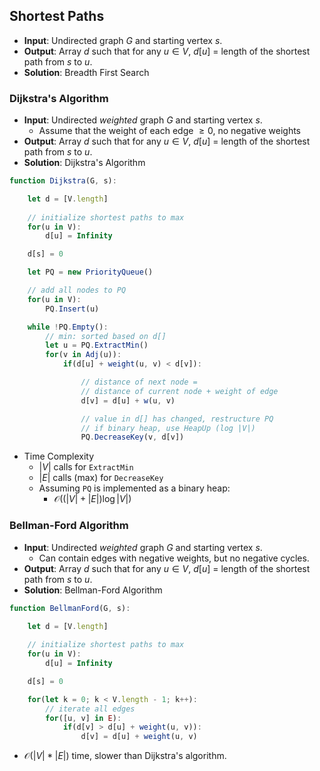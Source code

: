 ## Shortest Paths

- **Input**: Undirected graph $G$ and starting vertex $s$.
- **Output**: Array $d$ such that for any $u \in V$, $d[u]$ = length of the shortest path from $s$ to $u$.
- **Solution**: Breadth First Search

### Dijkstra's Algorithm
- **Input**: Undirected _weighted_ graph $G$ and starting vertex $s$.
    - Assume that the weight of each edge $\geq 0$, no negative weights
- **Output**: Array $d$ such that for any $u \in V$, $d[u]$ = length of the shortest path from $s$ to $u$.
- **Solution**: Dijkstra's Algorithm

```js
function Dijkstra(G, s):

    let d = [V.length]
    
    // initialize shortest paths to max
    for(u in V):
        d[u] = Infinity

    d[s] = 0

    let PQ = new PriorityQueue()

    // add all nodes to PQ
    for(u in V):
        PQ.Insert(u)

    while !PQ.Empty():
        // min: sorted based on d[]
        let u = PQ.ExtractMin()
        for(v in Adj(u)):
            if(d[u] + weight(u, v) < d[v]):

                // distance of next node =
                // distance of current node + weight of edge
                d[v] = d[u] + w(u, v)

                // value in d[] has changed, restructure PQ
                // if binary heap, use HeapUp (log |V|)
                PQ.DecreaseKey(v, d[v])
```
- Time Complexity
    - $|V|$ calls for `ExtractMin`
    - $|E|$ calls (max) for `DecreaseKey`
    - Assuming `PQ` is implemented as a binary heap:
        - $\mathcal{O}((|V| + |E|)\log |V|)$

### Bellman-Ford Algorithm
- **Input**: Undirected _weighted_ graph $G$ and starting vertex $s$.
    - Can contain edges with negative weights, but no negative cycles.
- **Output**: Array $d$ such that for any $u \in V$, $d[u]$ = length of the shortest path from $s$ to $u$.
- **Solution**: Bellman-Ford Algorithm

```js
function BellmanFord(G, s):

    let d = [V.length]
    
    // initialize shortest paths to max
    for(u in V):
        d[u] = Infinity

    d[s] = 0

    for(let k = 0; k < V.length - 1; k++):
        // iterate all edges
        for([u, v] in E):
            if(d[v] > d[u] + weight(u, v)):
                d[v] = d[u] + weight(u, v)
```
- $\mathcal{O}(|V| * |E|)$ time, slower than Dijkstra's algorithm.